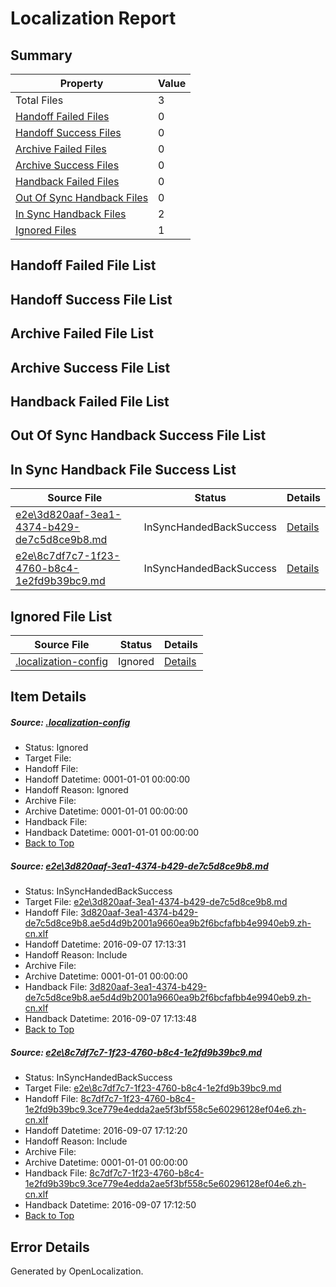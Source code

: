 # <a name='report-top'></a> Localization Report

## Summary
 Property | Value 
 -------- | ----- 
 Total Files | 3
[ Handoff Failed Files ](#handoff-failed-list)| 0
[ Handoff Success Files ](#handoff-success-list)| 0
[ Archive Failed Files ](#archive-failed-list)| 0
[ Archive Success Files ](#archive-success-list)| 0
[ Handback Failed Files ](#handback-failed-list)| 0
[ Out Of Sync Handback Files ](#outofsync-handback-success-list)| 0
[ In Sync Handback Files ](#insync-handback-success-list)| 2
[ Ignored Files ](#ignored-list)| 1

## <a name='handoff-failed-list'></a> Handoff Failed File List

## <a name='handoff-success-list'></a> Handoff Success File List

## <a name='archive-failed-list'></a> Archive Failed File List

## <a name='archive-success-list'></a> Archive Success File List

## <a name='handback-failed-list'></a> Handback Failed File List

## <a name='outofsync-handback-success-list'></a> Out Of Sync Handback Success File List

## <a name='insync-handback-success-list'></a> In Sync Handback File Success List
 Source File | Status | Details 
 ----------- | ------ | ------- 
 [e2e\3d820aaf-3ea1-4374-b429-de7c5d8ce9b8.md](https://github.com/OpenLocalizationTestOrg/ol-test0/blob/01d0ad17361d055b6742040fa9d6a63556546a37/e2e/3d820aaf-3ea1-4374-b429-de7c5d8ce9b8.md) | InSyncHandedBackSuccess | [Details](#007a8fde5944ff892f6630b009860d4b608dee6a1)
 [e2e\8c7df7c7-1f23-4760-b8c4-1e2fd9b39bc9.md](https://github.com/OpenLocalizationTestOrg/ol-test0/blob/fda62e73e1f2f0abb6c8d2e3ad656dde4c82fbb5/e2e/8c7df7c7-1f23-4760-b8c4-1e2fd9b39bc9.md) | InSyncHandedBackSuccess | [Details](#0ed3ffc688a0e48513ed9aaebb8123daa8764e742)

## <a name='ignored-list'></a> Ignored File List
 Source File | Status | Details 
 ----------- | ------ | ------- 
 [.localization-config](https://github.com/OpenLocalizationTestOrg/ol-test0/blob/01d0ad17361d055b6742040fa9d6a63556546a37/.localization-config) | Ignored | [Details](#3d4f252ac210baf56311d7e97dcc2db10974dbd20)

## Item Details
##### <a name='3d4f252ac210baf56311d7e97dcc2db10974dbd20'></a> Source: [.localization-config](https://github.com/OpenLocalizationTestOrg/ol-test0/blob/01d0ad17361d055b6742040fa9d6a63556546a37/.localization-config)
* Status: Ignored
* Target File: 
* Handoff File: 
* Handoff Datetime: 0001-01-01 00:00:00
* Handoff Reason: Ignored
* Archive File: 
* Archive Datetime: 0001-01-01 00:00:00
* Handback File: 
* Handback Datetime: 0001-01-01 00:00:00
* [Back to Top](#report-top)

##### <a name='007a8fde5944ff892f6630b009860d4b608dee6a1'></a> Source: [e2e\3d820aaf-3ea1-4374-b429-de7c5d8ce9b8.md](https://github.com/OpenLocalizationTestOrg/ol-test0/blob/01d0ad17361d055b6742040fa9d6a63556546a37/e2e/3d820aaf-3ea1-4374-b429-de7c5d8ce9b8.md)
* Status: InSyncHandedBackSuccess
* Target File: [e2e\3d820aaf-3ea1-4374-b429-de7c5d8ce9b8.md](https://github.com/OpenLocalizationTestOrg/ol-test0-zhcn/blob/7a2281e0b2f61252f4fdc3a14922440206aa41f7/e2e/3d820aaf-3ea1-4374-b429-de7c5d8ce9b8.md)
* Handoff File: [3d820aaf-3ea1-4374-b429-de7c5d8ce9b8.ae5d4d9b2001a9660ea9b2f6bcfafbb4e9940eb9.zh-cn.xlf](https://github.com/OpenLocalizationTestOrg/ol-test0-handoff/blob/50b35dce31b7b9ffaf2c90b1fc1961c88546ae33/ol-handoff/OpenLocalizationTestOrg/ol-test0-zhcn/ci/ht/3d820aaf-3ea1-4374-b429-de7c5d8ce9b8.ae5d4d9b2001a9660ea9b2f6bcfafbb4e9940eb9.zh-cn.xlf)
* Handoff Datetime: 2016-09-07 17:13:31
* Handoff Reason: Include
* Archive File: 
* Archive Datetime: 0001-01-01 00:00:00
* Handback File: [3d820aaf-3ea1-4374-b429-de7c5d8ce9b8.ae5d4d9b2001a9660ea9b2f6bcfafbb4e9940eb9.zh-cn.xlf](https://github.com/OpenLocalizationTestOrg/ol-test0-handback/blob/7abc65141bf04ef1c5e49cf45ddd117f1a003f5c/ol-handback/OpenLocalizationTestOrg/ol-test0-zhcn/ci/ht/3d820aaf-3ea1-4374-b429-de7c5d8ce9b8.ae5d4d9b2001a9660ea9b2f6bcfafbb4e9940eb9.zh-cn.xlf)
* Handback Datetime: 2016-09-07 17:13:48
* [Back to Top](#report-top)

##### <a name='0ed3ffc688a0e48513ed9aaebb8123daa8764e742'></a> Source: [e2e\8c7df7c7-1f23-4760-b8c4-1e2fd9b39bc9.md](https://github.com/OpenLocalizationTestOrg/ol-test0/blob/fda62e73e1f2f0abb6c8d2e3ad656dde4c82fbb5/e2e/8c7df7c7-1f23-4760-b8c4-1e2fd9b39bc9.md)
* Status: InSyncHandedBackSuccess
* Target File: [e2e\8c7df7c7-1f23-4760-b8c4-1e2fd9b39bc9.md](https://github.com/OpenLocalizationTestOrg/ol-test0-zhcn/blob/9d847b998fae06c0992c37a6cfb10b40d153509a/e2e/8c7df7c7-1f23-4760-b8c4-1e2fd9b39bc9.md)
* Handoff File: [8c7df7c7-1f23-4760-b8c4-1e2fd9b39bc9.3ce779e4edda2ae5f3bf558c5e60296128ef04e6.zh-cn.xlf](https://github.com/OpenLocalizationTestOrg/ol-test0-handoff/blob/726e5baf69ef5bb7299e803ede8a4ba03795f49d/ol-handoff/OpenLocalizationTestOrg/ol-test0-zhcn/ci/ht/8c7df7c7-1f23-4760-b8c4-1e2fd9b39bc9.3ce779e4edda2ae5f3bf558c5e60296128ef04e6.zh-cn.xlf)
* Handoff Datetime: 2016-09-07 17:12:20
* Handoff Reason: Include
* Archive File: 
* Archive Datetime: 0001-01-01 00:00:00
* Handback File: [8c7df7c7-1f23-4760-b8c4-1e2fd9b39bc9.3ce779e4edda2ae5f3bf558c5e60296128ef04e6.zh-cn.xlf](https://github.com/OpenLocalizationTestOrg/ol-test0-handback/blob/fa4da2077411b7564f74cbc6f9979b64e31e2f86/ol-handback/OpenLocalizationTestOrg/ol-test0-zhcn/ci/ht/8c7df7c7-1f23-4760-b8c4-1e2fd9b39bc9.3ce779e4edda2ae5f3bf558c5e60296128ef04e6.zh-cn.xlf)
* Handback Datetime: 2016-09-07 17:12:50
* [Back to Top](#report-top)


## Error Details

Generated by OpenLocalization.
